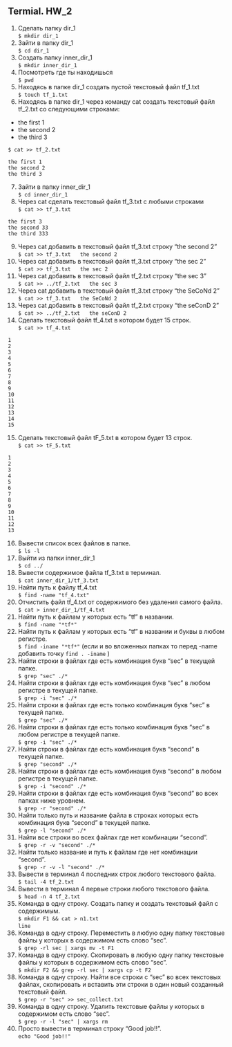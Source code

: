 ## Termial. HW_2
 1. Сделать папку dir_1  
`$ mkdir dir_1`
 2. Зайти в папку dir_1  
`$ cd dir_1`
 3. Создать папку inner_dir_1  
`$ mkdir inner_dir_1`
 4. Посмотреть где ты находишься  
`$ pwd`
 5. Находясь в папке dir_1 создать пустой текстовый файл tf_1.txt  
`$ touch tf_1.txt`
 6. Находясь в папке dir_1 через команду cat создать текстовый файл tf_2.txt со следующими строками:  
- the first 1  
- the second 2  
- the third 3  

`$ cat >> tf_2.txt`  
```
the first 1  
the second 2  
the third 3
```

 7. Зайти в папку inner_dir_1  
`$ cd inner_dir_1`
 8. Через cat сделать текстовый файл tf_3.txt  c любыми строками  
`$ cat >> tf_3.txt`  
```
the first 3  
the second 33  
the third 333
```  
 9. Через cat добавить в текстовый файл tf_3.txt строку “the second 2”  
`$ cat >> tf_3.txt  
the second 2`
 10. Через cat добавить в текстовый файл tf_3.txt строку “the sec 2”  
`$ cat >> tf_3.txt  
the sec 2`
 11. Через cat добавить в текстовый файл tf_2.txt строку “the sec 3”  
`$ cat >> ../tf_2.txt  
the sec 3`
 12. Через cat добавить в текстовый файл tf_3.txt строку “the SeCoNd 2”  
`$ cat >> tf_3.txt  
the SeCoNd 2`
 13. Через cat добавить в текстовый файл tf_2.txt строку “the seConD 2”  
`$ cat >> ../tf_2.txt  
the seConD 2`
 14. Сделать текстовый файл tf_4.txt в котором будет 15 строк.  
`$ cat >> tf_4.txt`  
```
1
2
3
4
5
6
7
8
9
10
11
12
13
14
15
```
 15. Сделать текстовый файл tF_5.txt в котором будет 13 строк.  
`$ cat >> tF_5.txt`  
```
1
2
3
4
5
6
7
8
9
10
11
12
13
```
 16. Вывести список всех файлов в папке.  
`$ ls -l `  
 17. Выйти из папки inner_dir_1  
`$ cd ../ `  
 18. Вывести содержимое файла tf_3.txt в терминал.  
`$ cat inner_dir_1/tf_3.txt `  
 19. Найти путь к файлу tf_4.txt  
`$ find -name "tf_4.txt"`
 20. Отчистить файл tf_4.txt от содержимого без удаления самого файла.  
`$ cat > inner_dir_1/tf_4.txt`
 21. Найти путь к файлам у которых есть  “tf” в названии.  
`$ find -name "*tf*"`
 22. Найти путь к файлам у которых есть  “tf” в названии и буквы в любом регистре.  
`$ find -iname "*tf*"`  (если и во вложенных папках то перед -name добавить точку `find . -iname` )  
 23. Найти строки в файлах где есть комбинация букв “sec” в текущей папке.  
`$ grep "sec" ./*`
 24. Найти строки в файлах где есть комбинация букв “sec” в любом регистре в текущей папке.  
`$ grep -i "sec" ./*`
 25. Найти строки в файлах где есть только комбинация букв “sec” в текущей папке.  
`$ grep "sec" ./*`
 26. Найти строки в файлах где есть только комбинация букв “sec” в любом регистре в текущей папке.  
`$ grep -i "sec" ./*`
 27. Найти строки в файлах где есть комбинация букв “second” в текущей папке.  
`$ grep "second" ./*`
 28. Найти строки в файлах где есть комбинация букв “second” в любом регистре в текущей папке.  
`$ grep -i "second" ./*`
 29. Найти строки в файлах где есть комбинация букв “second” во всех папках ниже уровнем.  
`$ grep -r "second" ./*`
 30. Найти только путь и название файла в строках которых есть комбинация букв “second” в текущей папке.  
`$ grep -l "second" ./*`
 31. Найти все строки во всех файлах где нет комбинации “second”.  
`$ grep -r -v "second" ./*`
 32. Найти только название и путь к файлам где нет комбинации “second”.  
`$ grep -r -v -l "second" ./*`
 33. Вывести в терминал 4 последних строк любого текстового файла.  
`$ tail -4 tf_2.txt`
 34. Вывести в терминал 4 первые строки любого текстового файла.  
`$ head -n 4 tf_2.txt`
 35. Команда в одну строку. Создать папку и создать текстовый файл с содержимым.  
`$ mkdir F1 && cat > n1.txt`  
`line`
 36. Команда в одну строку. Переместить в любую одну папку текстовые файлы у которых в содержимом есть слово “sec”.  
`$ grep -rl sec | xargs mv -t F1`
 37. Команда в одну строку. Скопировать в любую одну папку текстовые файлы у которых в содержимом есть слово “sec”.  
`$ mkdir F2 && grep -rl sec | xargs cp -t F2`
 38. Команда в одну строку. Найти все строки c “sec” во всех текстовых файлах, скопировать и вставить эти строки в один новый созданный текстовый файл.  
`$ grep -r "sec" >> sec_collect.txt`
 39. Команда в одну строку. Удалить текстовые файлы у которых в содержимом есть слово “sec”.  
`$ grep -r -l "sec" | xargs rm`
 40. Просто вывести в терминал строку “Good job!!”.  
`echo "Good job!!"`
